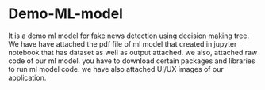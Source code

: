 # Demo-ML-model
It is a demo ml model for fake news detection using decision making tree. 
We have have attached the pdf file of ml model that created in jupyter notebook that has dataset as well as output attached.
we also, attached raw code of our ml model.
you have to download certain packages and libraries to run ml model code.
we have also attached UI/UX images of our application.
